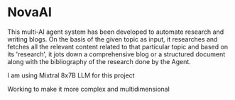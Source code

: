 # NovaAI
This multi-AI agent system has been developed to automate research and writing blogs. On the basis of the given topic as input, it researches and  fetches all the relevant content related to that particular topic and based on its 'research', it jots down a comprehensive blog or a structured document along with the bibliography of the research done by the Agent.

I am using Mixtral 8x7B LLM for this project

Working to make it more complex and multidimensional
